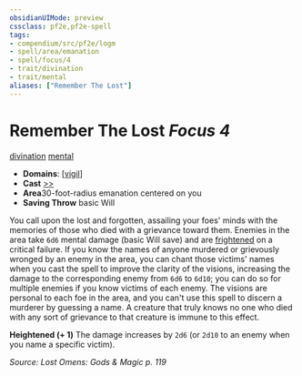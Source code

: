```yaml
---
obsidianUIMode: preview
cssclass: pf2e,pf2e-spell
tags:
- compendium/src/pf2e/logm
- spell/area/emanation
- spell/focus/4
- trait/divination
- trait/mental
aliases: ["Remember The Lost"]
---
```

# Remember The Lost *Focus 4*   
[divination](../../rules/traits/divination.md)  [mental](../../rules/traits/mental.md)  

- **Domains**: [[vigil](../setting/domains.md#Vigil)]
- **Cast** [>>](../../rules/core-rulebook/chapter-9-playing-the-game.md#Actions "Two-Action") 
- **Area**30-foot-radius emanation centered on you
- **Saving Throw**  basic Will

You call upon the lost and forgotten, assailing your foes' minds with the memories of those who died with a grievance toward them. Enemies in the area take `6d6` mental damage (basic Will save) and are [frightened](../../rules/conditions.md#Frightened) on a critical failure. If you know the names of anyone murdered or grievously wronged by an enemy in the area, you can chant those victims' names when you cast the spell to improve the clarity of the visions, increasing the damage to the corresponding enemy from `6d6` to `6d10`; you can do so for multiple enemies if you know victims of each enemy. The visions are personal to each foe in the area, and you can't use this spell to discern a murderer by guessing a name. A creature that truly knows no one who died with any sort of grievance to that creature is immune to this effect.

**Heightened (+ 1)** The damage increases by `2d6` (or `2d10` to an enemy when you name a specific victim).

*Source: Lost Omens: Gods & Magic p. 119*